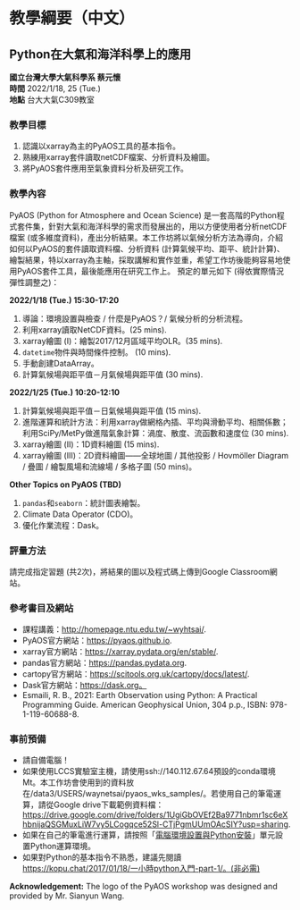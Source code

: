# 教學綱要（中文）

## Python在大氣和海洋科學上的應用 
**國立台灣大學大氣科學系 蔡元懷**  
**時間** 2022/1/18, 25 (Tue.)   
**地點** 台大大氣C309教室

### 教學目標
1. 認識以xarray為主的PyAOS工具的基本指令。
2. 熟練用xarray套件讀取netCDF檔案、分析資料及繪圖。 
3. 將PyAOS套件應用至氣象資料分析及研究工作。

### 教學內容
PyAOS (Python for Atmosphere and Ocean Science) 是一套高階的Python程式套件集，針對大氣和海洋科學的需求而發展出的，用以方便使用者分析netCDF檔案 (或多維度資料)，產出分析結果。本工作坊將以氣候分析方法為導向，介紹如何以PyAOS的套件讀取資料檔、分析資料 (計算氣候平均、距平、統計計算)、繪製結果，特以xarray為主軸，採取講解和實作並重，希望工作坊後能夠容易地使用PyAOS套件工具，最後能應用在研究工作上。
預定的單元如下 (得依實際情況彈性調整之)：

**2022/1/18 (Tue.) 15:30-17:20**

1. 導論：環境設置與檢查 / 什麼是PyAOS？/ 氣候分析的分析流程。 
2. 利用xarray讀取NetCDF資料。(25 mins).
3. xarray繪圖 (I)：繪製2017/12月區域平均OLR。(35 mins).
4. `datetime`物件與時間條件控制。 (10 mins).
5. 手動創建DataArray。
6. 計算氣候場與距平值－月氣候場與距平值 (30 mins). 

**2022/1/25 (Tue.) 10:20-12:10**

1. 計算氣候場與距平值－日氣候場與距平值  (15 mins).
2. 進階運算和統計方法：利用xarray做網格內插、平均與滑動平均、相關係數；利用SciPy/MetPy做進階氣象計算：渦度、散度、流函數和速度位 (30 mins).
3.  xarray繪圖 (II)：1D資料繪圖 (15 mins).
4.  xarray繪圖 (III)：2D資料繪圖——全球地圖 / 其他投影 / Hovmöller Diagram / 疊圖 / 繪製風場和流線場 / 多格子圖 (50 mins)。

**Other Topics on PyAOS (TBD)**

1.  `pandas`和`seaborn`：統計圖表繪製。
2.  Climate Data Operator (CDO)。
3.  優化作業流程：Dask。

### 評量方法
請完成指定習題 (共2次)，將結果的圖以及程式碼上傳到Google Classroom網站。  

### 參考書目及網站
* 課程講義：http://homepage.ntu.edu.tw/~wyhtsai/. 
* PyAOS官方網站：https://pyaos.github.io. 
* xarray官方網站：https://xarray.pydata.org/en/stable/.
* pandas官方網站：https://pandas.pydata.org.
* cartopy官方網站：https://scitools.org.uk/cartopy/docs/latest/.
* Dask官方網站：https://dask.org。
* Esmaili, R. B., 2021: Earth Observation using Python: A Practical Programming Guide. American Geophysical Union, 304 p.p., ISBN: 978-1-119-60688-8. 

### 事前預備
* 請自備電腦！
* 如果使用LCCS實驗室主機，請使用ssh://140.112.67.64預設的conda環境Mt。本工作坊會使用到的資料放在/data3/USERS/waynetsai/pyaos_wks_samples/。若使用自己的筆電運算，請從Google drive下載範例資料檔：https://drive.google.com/drive/folders/1UgiGbOVEf2Ba9771nbmr1sc6eXhbnijaQSGMuxLiW7vy5LCogqce52Sl-CTjPgmUUmOAcSIY?usp=sharing. 
* 如果在自己的筆電進行運算，請按照「[電腦環境設置與Python安裝](http://homepage.ntu.edu.tw/~wyhtsai/00_setup.html)」單元設置Python運算環境。
* 如果對Python的基本指令不熟悉，建議先閱讀 https://kopu.chat/2017/01/18/一小時python入門-part-1/。(非必需) 


**Acknowledgement:** The logo of the PyAOS workshop was designed and provided by Mr. Sianyun Wang.